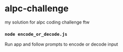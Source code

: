 # alpc-challenge
my solution for alpc coding challenge ftw

### `node encode_or_decode.js`
Run app and follow prompts to encode or decode input
